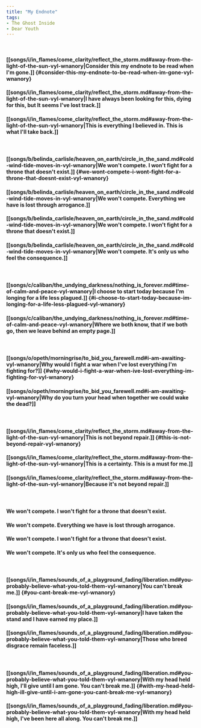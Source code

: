 ```yaml
---
title: "My Endnote"
tags:
- The Ghost Inside
- Dear Youth
---
```

&nbsp;
#### [[songs/i/in_flames/come_clarity/reflect_the_storm.md#away-from-the-light-of-the-sun-vyl-wnanory|Consider this my endnote to be read when I'm gone.]] {#consider-this-my-endnote-to-be-read-when-im-gone-vyl-wnanory}
#### [[songs/i/in_flames/come_clarity/reflect_the_storm.md#away-from-the-light-of-the-sun-vyl-wnanory|I have always been looking for this, dying for this, but It seems I've lost track.]]
#### [[songs/i/in_flames/come_clarity/reflect_the_storm.md#away-from-the-light-of-the-sun-vyl-wnanory|This is everything I believed in. This is what I'll take back.]]
&nbsp;
#### [[songs/b/belinda_carlisle/heaven_on_earth/circle_in_the_sand.md#cold-wind-tide-moves-in-vyl-wnanory|We won't compete. I won't fight for a throne that doesn't exist.]] {#we-wont-compete-i-wont-fight-for-a-throne-that-doesnt-exist-vyl-wnanory}
#### [[songs/b/belinda_carlisle/heaven_on_earth/circle_in_the_sand.md#cold-wind-tide-moves-in-vyl-wnanory|We won't compete. Everything we have is lost through arrogance.]]
#### [[songs/b/belinda_carlisle/heaven_on_earth/circle_in_the_sand.md#cold-wind-tide-moves-in-vyl-wnanory|We won't compete. I won't fight for a throne that doesn't exist.]]
#### [[songs/b/belinda_carlisle/heaven_on_earth/circle_in_the_sand.md#cold-wind-tide-moves-in-vyl-wnanory|We won't compete. It's only us who feel the consequence.]]
&nbsp;
#### [[songs/c/caliban/the_undying_darkness/nothing_is_forever.md#time-of-calm-and-peace-vyl-wnanory|I choose to start today because I'm longing for a life less plagued.]] {#i-choose-to-start-today-because-im-longing-for-a-life-less-plagued-vyl-wnanory}
#### [[songs/c/caliban/the_undying_darkness/nothing_is_forever.md#time-of-calm-and-peace-vyl-wnanory|Where we both know, that if we both go, then we leave behind an empty page.]]
&nbsp;
#### [[songs/o/opeth/morningrise/to_bid_you_farewell.md#i-am-awaiting-vyl-wnanory|Why would I fight a war when I've lost everything I'm fighting for?]] {#why-would-i-fight-a-war-when-ive-lost-everything-im-fighting-for-vyl-wnanory}
#### [[songs/o/opeth/morningrise/to_bid_you_farewell.md#i-am-awaiting-vyl-wnanory|Why do you turn your head when together we could wake the dead?]]
&nbsp;
#### [[songs/i/in_flames/come_clarity/reflect_the_storm.md#away-from-the-light-of-the-sun-vyl-wnanory|This is not beyond repair.]] {#this-is-not-beyond-repair-vyl-wnanory}
#### [[songs/i/in_flames/come_clarity/reflect_the_storm.md#away-from-the-light-of-the-sun-vyl-wnanory|This is a certainty. This is a must for me.]]
#### [[songs/i/in_flames/come_clarity/reflect_the_storm.md#away-from-the-light-of-the-sun-vyl-wnanory|Because it's not beyond repair.]]
&nbsp;
#### We won't compete. I won't fight for a throne that doesn't exist.
#### We won't compete. Everything we have is lost through arrogance.
#### We won't compete. I won't fight for a throne that doesn't exist.
#### We won't compete. It's only us who feel the consequence.
&nbsp;
#### [[songs/i/in_flames/sounds_of_a_playground_fading/liberation.md#you-probably-believe-what-you-told-them-vyl-wnanory|You can't break me.]] {#you-cant-break-me-vyl-wnanory}
#### [[songs/i/in_flames/sounds_of_a_playground_fading/liberation.md#you-probably-believe-what-you-told-them-vyl-wnanory|I have taken the stand and I have earned my place.]]
#### [[songs/i/in_flames/sounds_of_a_playground_fading/liberation.md#you-probably-believe-what-you-told-them-vyl-wnanory|Those who breed disgrace remain faceless.]]
&nbsp;
#### [[songs/i/in_flames/sounds_of_a_playground_fading/liberation.md#you-probably-believe-what-you-told-them-vyl-wnanory|With my head held high, I'll give until I am gone. You can't break me.]] {#with-my-head-held-high-ill-give-until-i-am-gone-you-cant-break-me-vyl-wnanory}
#### [[songs/i/in_flames/sounds_of_a_playground_fading/liberation.md#you-probably-believe-what-you-told-them-vyl-wnanory|With my head held high, I've been here all along. You can't break me.]]
